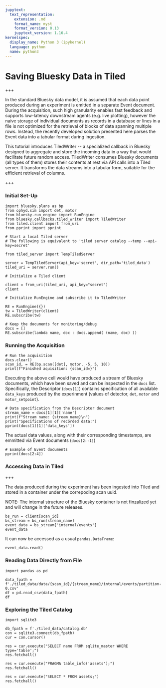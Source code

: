 ```yaml
---
jupytext:
  text_representation:
    extension: .md
    format_name: myst
    format_version: 0.13
    jupytext_version: 1.16.4
kernelspec:
  display_name: Python 3 (ipykernel)
  language: python
  name: python3
---
```


# Saving Bluesky Data in Tiled

+++

In the standard Bluesky data model, it is assumed that each data point produced during an experiment is emitted in a separate Event document. During the acquisition, such high granularity enables fast feedback and supports low-latency downstream agents (e.g. live plotting), however the naive storage of individual documents as records in a database or lines in a file is not optimized for the retrieval of blocks of data spanning multiple rows. Instead, the recently developed solution presented here parses the Event data into a tabular format during ingestion.

This tutorial introduces TiledWriter -- a specialized callback in Bluesky designed to aggregate and store the incoming data in a way that would facilitate future random access. TiledWriter consumes Bluesky documents (all types of them) stores their contents at rest via API calls into a Tiled server. It transforms the data streams into a tabular form, suitable for the efficient retrieval of columns.

+++

### Initial Set-Up

```{code-cell} ipython3
import bluesky.plans as bp
from ophyd.sim import det, motor
from bluesky.run_engine import RunEngine
from bluesky.callbacks.tiled_writer import TiledWriter
from tiled.client import from_uri
from pprint import pprint
```

```{code-cell} ipython3
# Start a local Tiled server
# The following is equivalent to 'tiled server catalog --temp --api-key=secret'

from tiled_server import TempTiledServer

server = TempTiledServer(api_key='secret', dir_path='tiled_data')
tiled_uri = server.run()
```

```{code-cell} ipython3
# Initialize a Tiled client

client = from_uri(tiled_uri, api_key="secret")
client
```

```{code-cell} ipython3
# Initialize RunEngine and subscribe it to TiledWriter

RE = RunEngine({})
tw = TiledWriter(client)
RE.subscribe(tw)

# Keep the documents for monitoring/debug
docs = []
RE.subscribe(lambda name, doc : docs.append( (name, doc) ))
```

### Running the Acquisition

```{code-cell} ipython3
# Run the acquisition
docs.clear()
scan_id, = RE(bp.scan([det], motor, -5, 5, 10))
print(f"Finished aquisition: {scan_id=}")
```

Executing the above cell would have produced a stream of Bluesky documents, which have been saved and can be inspected in the `docs` list. Specifically, the Descriptor (`docs[1]`) contains specification of all available `data_keys` produced by the experinment (values of detector, `det`, `motor` and `motor_setpoint`).

```{code-cell} ipython3
# Data specification from the Descriptor document
stream_name = docs[1][1]['name']
print(f"Stream name: {stream_name}\n")
print("Specifications of recorded data:")
pprint(docs[1][1]['data_keys'])
```

The actual data values, along with their corresponding timestamps, are emmitted via Event documents (`docs[2:-1]`)

```{code-cell} ipython3
# Example of Event documents
pprint(docs[2:4])
```

### Accessing Data in Tiled

+++

The data produced during the experiment has been ingested into Tiled and stored in a container under the correpoding scan uuid.

NOTE: The internal structure of the Bluesky container is not finzalized yet and will change in the future releases.

```{code-cell} ipython3
bs_run = client[scan_id]
bs_stream = bs_run[stream_name]
event_data = bs_stream['internal/events']
event_data
```

It can now be accessed as a usual `pandas.DataFrame`:

```{code-cell} ipython3
event_data.read()
```

### Reading Data Directly from File

```{code-cell} ipython3
import pandas as pd

data_fpath = f'./tiled_data/data/{scan_id}/{stream_name}/internal/events/partition-0.csv'
df = pd.read_csv(data_fpath)
df
```

### Exploring the Tiled Catalog

```{code-cell} ipython3
import sqlite3

db_fpath = f'./tiled_data/catalog.db'
con = sqlite3.connect(db_fpath)
cur = con.cursor()
```

```{code-cell} ipython3
res = cur.execute("SELECT name FROM sqlite_master WHERE type='table';")
res.fetchall()
```

```{code-cell} ipython3
res = cur.execute("PRAGMA table_info('assets');")
res.fetchall()
```

```{code-cell} ipython3
res = cur.execute("SELECT * FROM assets;")
res.fetchall()
```

```{code-cell} ipython3

```

```{code-cell} ipython3

```
